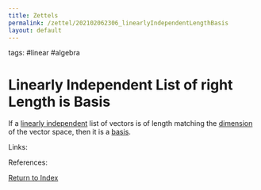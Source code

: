 ```yaml
---
title: Zettels
permalink: /zettel/202102062306_linearlyIndependentLengthBasis
layout: default
---
```

tags: #linear #algebra

# Linearly Independent List of right Length is Basis

If a [linearly independent](202102062030_linearlyIndependentDefinition) list of vectors is of length matching the 
[dimension](202102062253_dimensionDefinition) of the vector space, then it is a [basis](202102062154_basisDefinition).

Links: 

References: 

[Return to Index](index)